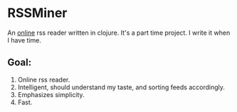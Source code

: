 RSSMiner
========

An [online](http://rssminer.net) rss reader written in clojure.
It's a part time project. I write it when I have time.

Goal:
-----

1. Online rss reader.
2. Intelligent, should understand my taste, and sorting feeds
accordingly.
3. Emphasizes simplicity.
4. Fast.
